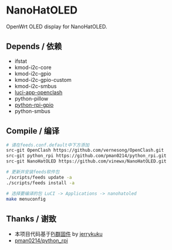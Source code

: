 # NanoHatOLED
OpenWrt OLED display for NanoHatOLED.
## Depends / 依赖
- ifstat
- kmod-i2c-core
- kmod-i2c-gpio
- kmod-i2c-gpio-custom
- kmod-i2c-smbus
- [luci-app-openclash](https://github.com/vernesong/OpenClash)
- python-pillow
- [python-rpi-gpio](https://github.com/pman0214/python_rpi)
- python-smbus

## Compile / 编译
```bash
# 请在feeds.conf.default中下方添加
src-git OpenClash https://github.com/vernesong/OpenClash.git
src-git python_rpi https://github.com/pman0214/python_rpi.git
src-git NanoHatOLED https://github.com/vinewx/NanoHatOLED.git

# 更新并安装feeds软件包
./scripts/feeds update -a
./scripts/feeds install -a

# 选择要编译的包 LuCI -> Applications -> nanohatoled
make menuconfig
```
## Thanks / 谢致
- 本项目代码基于[Pi群固件](https://t.me/NewPiN1Channel/21) by [jerrykuku](https://github.com/jerrykuku)
- [pman0214/python_rpi](https://github.com/pman0214/python_rpi)
